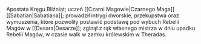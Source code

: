 Apostata Kręgu Bliźniąt; uczeń [[Czarni Magowie|Czarnego Maga]] [[Sabatian|Sabatiana]]; prowadził intrygi dworskie, przekupstwa oraz wymuszenia, które pozwoliły postawić podstawę pod wybuch Rebelii Magów w [[Desara|Desarze]]; zginął z rąk własnego mistrza w dniu upadku Rebelii Magów, w czasie walk w zamku królewskim w Theradas.